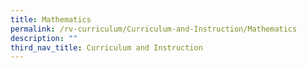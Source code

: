 ```yaml
---
title: Mathematics
permalink: /rv-curriculum/Curriculum-and-Instruction/Mathematics
description: ""
third_nav_title: Curriculum and Instruction
---
```

